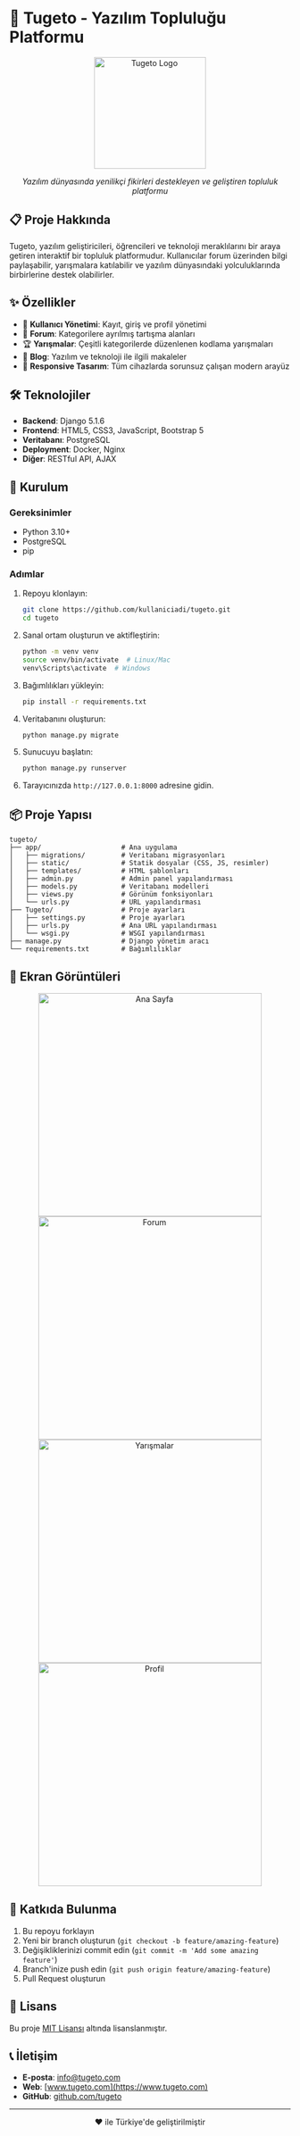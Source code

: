 # 🚀 Tugeto - Yazılım Topluluğu Platformu

<div align="center">
  <img src="app/static/app/assets/Adsız_tasarım-removebg-preview.png" alt="Tugeto Logo" width="200">
  <br>
  <p><i>Yazılım dünyasında yenilikçi fikirleri destekleyen ve geliştiren topluluk platformu</i></p>
</div>

## 📋 Proje Hakkında

Tugeto, yazılım geliştiricileri, öğrencileri ve teknoloji meraklılarını bir araya getiren interaktif bir topluluk platformudur. Kullanıcılar forum üzerinden bilgi paylaşabilir, yarışmalara katılabilir ve yazılım dünyasındaki yolculuklarında birbirlerine destek olabilirler.

## ✨ Özellikler

- 👥 **Kullanıcı Yönetimi**: Kayıt, giriş ve profil yönetimi
- 💬 **Forum**: Kategorilere ayrılmış tartışma alanları
- 🏆 **Yarışmalar**: Çeşitli kategorilerde düzenlenen kodlama yarışmaları
- 📝 **Blog**: Yazılım ve teknoloji ile ilgili makaleler
- 📱 **Responsive Tasarım**: Tüm cihazlarda sorunsuz çalışan modern arayüz

## 🛠️ Teknolojiler

- **Backend**: Django 5.1.6
- **Frontend**: HTML5, CSS3, JavaScript, Bootstrap 5
- **Veritabanı**: PostgreSQL
- **Deployment**: Docker, Nginx
- **Diğer**: RESTful API, AJAX

## 🚀 Kurulum

### Gereksinimler

- Python 3.10+
- PostgreSQL
- pip

### Adımlar

1. Repoyu klonlayın:
   ```bash
   git clone https://github.com/kullaniciadi/tugeto.git
   cd tugeto
   ```

2. Sanal ortam oluşturun ve aktifleştirin:
   ```bash
   python -m venv venv
   source venv/bin/activate  # Linux/Mac
   venv\Scripts\activate  # Windows
   ```

3. Bağımlılıkları yükleyin:
   ```bash
   pip install -r requirements.txt
   ```

4. Veritabanını oluşturun:
   ```bash
   python manage.py migrate
   ```

5. Sunucuyu başlatın:
   ```bash
   python manage.py runserver
   ```

6. Tarayıcınızda `http://127.0.0.1:8000` adresine gidin.

## 📦 Proje Yapısı

```
tugeto/
├── app/                    # Ana uygulama
│   ├── migrations/         # Veritabanı migrasyonları
│   ├── static/             # Statik dosyalar (CSS, JS, resimler)
│   ├── templates/          # HTML şablonları
│   ├── admin.py            # Admin panel yapılandırması
│   ├── models.py           # Veritabanı modelleri
│   ├── views.py            # Görünüm fonksiyonları
│   └── urls.py             # URL yapılandırması
├── Tugeto/                 # Proje ayarları
│   ├── settings.py         # Proje ayarları
│   ├── urls.py             # Ana URL yapılandırması
│   └── wsgi.py             # WSGI yapılandırması
├── manage.py               # Django yönetim aracı
└── requirements.txt        # Bağımlılıklar
```

## 📸 Ekran Görüntüleri

<div align="center">
  <img src="screenshots/anasayfa.png" alt="Ana Sayfa" width="400">
  <img src="screenshots/forum.png" alt="Forum" width="400">
  <img src="screenshots/yarisma.png" alt="Yarışmalar" width="400">
  <img src="screenshots/profil.png" alt="Profil" width="400">
</div>

## 🤝 Katkıda Bulunma

1. Bu repoyu forklayın
2. Yeni bir branch oluşturun (`git checkout -b feature/amazing-feature`)
3. Değişikliklerinizi commit edin (`git commit -m 'Add some amazing feature'`)
4. Branch'inize push edin (`git push origin feature/amazing-feature`)
5. Pull Request oluşturun

## 📄 Lisans

Bu proje [MIT Lisansı](LICENSE) altında lisanslanmıştır.

## 📞 İletişim

- **E-posta**: info@tugeto.com
- **Web**: [www.tugeto.com](https://www.tugeto.com)
- **GitHub**: [github.com/tugeto](https://github.com/tugeto)

---

<div align="center">
  <p>❤️ ile Türkiye'de geliştirilmiştir</p>
</div>
